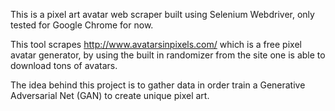 This is a pixel art avatar web scraper built using Selenium Webdriver, only tested for Google Chrome for now.

This tool scrapes http://www.avatarsinpixels.com/ which is a free pixel avatar generator, by using the built in 
randomizer from the site one is able to download tons of avatars.

The idea behind this project is to gather data in order train a Generative Adversarial Net (GAN) to create unique 
pixel art.

